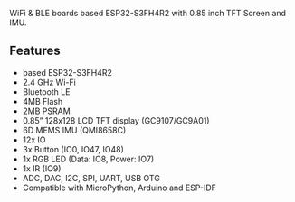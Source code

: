 WiFi & BLE boards based ESP32-S3FH4R2 with 0.85 inch TFT Screen and IMU.

## Features

* based ESP32-S3FH4R2
* 2.4 GHz Wi-Fi
* Bluetooth LE
* 4MB Flash
* 2MB PSRAM
* 0.85” 128x128 LCD TFT display (GC9107/GC9A01)
* 6D MEMS IMU (QMI8658C)
* 12x IO
* 3x Button (IO0, IO47, IO48)
* 1x RGB LED (Data: IO8, Power: IO7)
* 1x IR (IO9)
* ADC, DAC, I2C, SPI, UART, USB OTG
* Compatible with MicroPython, Arduino and ESP-IDF
